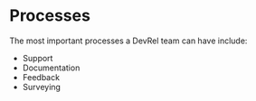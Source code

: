 # Processes

The most important processes a DevRel team can have include:

* Support
* Documentation
* Feedback
* Surveying